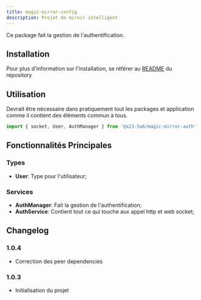 ```yaml
---
title: magic-mirror-config
description: Projet de miroir intelligent
---
```

Ce package fait la gestion de l'authentification. 

## Installation
Pour plus d'information sur l'installation, se référer au [README](../README.md#installation) du repository

## Utilisation
Devrait être nécessaire dans pratiquement tout les packages et application comme il contient des éléments commun à tous.

```typescript
import { socket, User, AuthManager } from '@a23-5a6/magic-mirror-auth'
```
## Fonctionnalités Principales
### Types
- **User**: Type pour l'utilisateur;
### Services
- **AuthManager**: Fait la gestion de l'authentification;
- **AuthService**: Contient tout ce qui touche aux appel http et web socket;

## Changelog

### 1.0.4
- Correction des peer dependencies

### 1.0.3
- Initialisation du projet